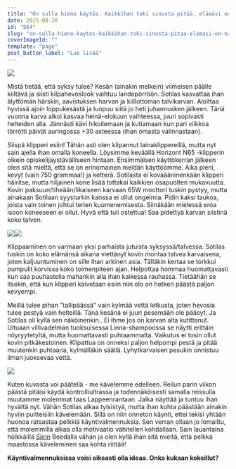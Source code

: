 ```yaml
---
title: "On sulla hieno käytös. Kaikkihan toki sinusta pitää, elämäsi on näytös."
date: 2015-08-30
id: "864"
slug: "on-sulla-hieno-kaytos-kaikkihan-toki-sinusta-pitaa-elamasi-on-naytos"
coverImageId: ""
template: "page"
post_button_label: "Lue lisää"
---
```


[![](/images/IMG_0943_3_.png)](http://2.bp.blogspot.com/-dE95wLj7SZo/VeCak8BOfaI/AAAAAAAAJ8c/pOjJ5WP4C4k/s1600/IMG_0943_3_.png)

Mistä tietää, että syksy tulee? Kesän (ainakin melkein) viimeisen päälle kiiltävä ja siisti kilpahevoslook vaihtuu landepörröön. Sotilas kasvattaa ihan älyttömän härskin, aavistuksen harvan ja kiillottoman talvikarvan. Aloittaa hyvissä ajoin loppukesästä ja luopuu siitä jo heti juhannusken jälkeen. Tänä vuonna karva alkoi kasvaa heinä-elokuun vaihteessa, juuri sopivasti helteiden alla. Jännästi kävi hikoilemaan ja kutiamaan kun pari viikkoa törrötti päivät auringossa +30 asteessa (ihan omasta valinnastaan).

Siispä klipperi esiin! Tähän asti olen klipannut lainaklippereillä, mutta nyt sain ajella ihan omalla koneella. Löysimme keväällä Horizont N65 -klipperin oikein opiskelijaystävälliseen hintaan. Ensimmäisen käyttökerran jälkeen olen sitä mieltä, että se on erinomainen meidän käyttöömme. Aika pieni, kevyt (vain 750 grammaa!) ja ketterä. Sotilasta ei kovaääninenkään klipperi häiritse, mutta hiljainen kone lisää tottakai kaikkien osapuolten mukavuutta. Kovin paksuun/tiheään/likaiseen karvaan 65W moottori tuskin pystyy, mutta ainakaan Sotilaan syysturkin kanssa ei ollut ongelmia. Pidin kaksi taukoa, joista vain toinen johtui terien kuumenemisesta. Siinäkään mielessä eroa isoon koneeseen ei ollut. Hyvä että tuli ostettua! Saa pidettyä karvan siistinä koko talven.

[![](/images/IMG_0960_2_.png)](http://1.bp.blogspot.com/-CotP_rvlJ1E/VeNyD6ZYoVI/AAAAAAAAJ9A/162su4sYmvA/s1600/IMG_0960_2_.png)[![](/images/IMG_0955_2_.png)](http://4.bp.blogspot.com/-MKRikApYgCU/VeNyDnERtWI/AAAAAAAAJ88/n1PD3yDWcDU/s1600/IMG_0955_2_.png)

Klippaaminen on varmaan yksi parhaista jutuista syksyssä/talvessa. Sotilas tuskin on koko elämänsä aikana viettänyt kovin montaa talvea karvaisena, joten kaljuuntuminen on sille ihan arkinen asia. Tälläkin kertaa se torkkui pumpulit korvissa koko toimenpiteen ajan. Helpottaa hommaa huomattavasti kun saa puuhastella mahankin alla ihan kaikessa rauhassa. Tietäähän se itsekin, että kun klipperi kaivetaan esiin niin olo on hetken päästä paljon kevyempi.

Meillä tulee pihan "tallipäässä" vain kylmää vettä letkusta, joten hevosia tulee pestyä vain helteillä. Tänä kesänä ei juuri pesemään ole pääsyt. Ja Sotilas oli kyllä sen näköinenkin.. Ei ihme jos on karvan alta kutittanut. Uituaan villivadelman tuoksuisessa Linna-shampoossa se näytti erittäin nöyryytetyltä, mutta huomattavasti puhtaammalta. Vaikutus ei tosin ollut kovin pitkäkestoinen. Klipattua on onneksi paljon helpompi pestä ja pitää muutenkin puhtaana, kylmälläkin säällä. Lyhytkarvaisen pesukin onnistuu ilman juoksevaa vettä.

[![](/images/IMG_0971_.png)](http://1.bp.blogspot.com/-4DbgrsFYRRk/VeN3G7kVpRI/AAAAAAAAJ9U/F-sblFEmMbI/s1600/IMG_0971_.png)

Kuten kuvasta voi päätellä - me kävelemme edelleen. Reilun parin viikon päästä pitäisi käydä kontrolliultrassa ja todennäköisesti samalla reissulla muutamme molemmat taas Lappeenrantaan. Jalka näyttää ja tuntuu ihan hyvältä nyt. Vähän Sotilas alkaa tylsistyä, mutta ihan kohta päästään ainakin hyviin puitteisiin kävelemään. Sillä on niin onneton käynti, ettei tekisi yhtään huonoa ratsastaa pelkkiä käyntivalmennuksia. Sen verran ollaan jo lomailtu, että molemmilla alkaa olla motivaatio vähitellen kohdallaan. Sain lauantaina hölkkäillä [Siirin](http://skaskinen.blogspot.fi/) Beedalla vähän ja olen kyllä ihan sitä mieltä, että pelkkä maastossa käveleminen saa kohta riittää!

**Käyntivalmennuksissa voisi oikeasti olla ideaa. Onko kukaan kokeillut?**
